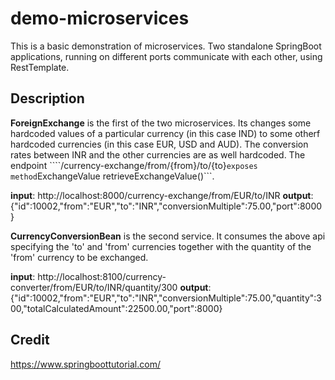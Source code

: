 # demo-microservices
This is a basic demonstration of microservices. Two standalone SpringBoot applications, running on different ports communicate with each other, using RestTemplate.

## Description
**ForeignExchange** is the first of the two microservices. Its changes some hardcoded values of a particular currency (in this case IND) to some otherf hardcoded currencies 
(in this case EUR, USD and AUD). The conversion rates between INR and the other currencies are as well hardcoded.
The endpoint ````/currency-exchange/from/{from}/to/{to}``` exposes method ```ExchangeValue retrieveExchangeValue()```.

**input**: http://localhost:8000/currency-exchange/from/EUR/to/INR
**output**: {"id":10002,"from":"EUR","to":"INR","conversionMultiple":75.00,"port":8000}

**CurrencyConversionBean** is the second service. It consumes the above api specifying the 'to' and 'from' currencies together with the quantity of the 'from' currency to be exchanged.

**input**: http://localhost:8100/currency-converter/from/EUR/to/INR/quantity/300
**output**: {"id":10002,"from":"EUR","to":"INR","conversionMultiple":75.00,"quantity":300,"totalCalculatedAmount":22500.00,"port":8000}

## Credit
https://www.springboottutorial.com/

